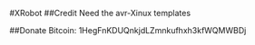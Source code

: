#XRobot
##Credit
Need the avr-Xinux templates

##Donate
Bitcoin: 1HegFnKDUQnkjdLZmnkufhxh3kfWQMWBDj
